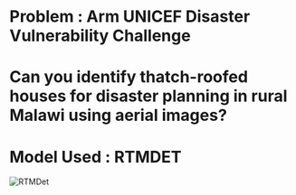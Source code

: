 # Problem : Arm UNICEF Disaster Vulnerability Challenge
# Can you identify thatch-roofed houses for disaster planning in rural Malawi using aerial images?

# Model Used : RTMDET

![RTMDet](https://user-images.githubusercontent.com/27466624/225922103-404064c1-3cb0-4ab5-9388-79f9517dcdb0.jpg)


